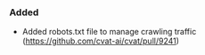 ### Added

- Added robots.txt file to manage crawling traffic
  (<https://github.com/cvat-ai/cvat/pull/9241>)
